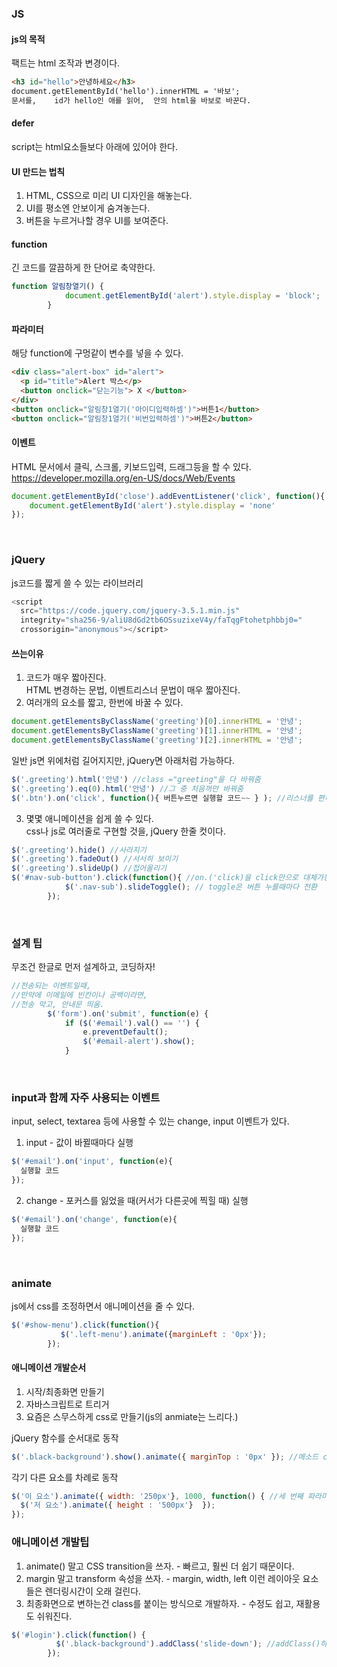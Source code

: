 ### JS  
#### js의 목적  
팩트는 html 조작과 변경이다.
```html
<h3 id="hello">안녕하세요</h3>  
document.getElementById('hello').innerHTML = '바보';  
문서를,    id가 hello인 애를 읽어,  안의 html을 바보로 바꾼다.
```
#### defer
script는 html요소들보다 아래에 있어야 한다.

#### UI 만드는 법칙
1. HTML, CSS으로 미리 UI 디자인을 해놓는다.
2. UI를 평소엔 안보이게 숨겨놓는다.
3. 버튼을 누르거나할 경우 UI를 보여준다.

#### function
긴 코드를 깔끔하게 한 단어로 축약한다.
```js
function 알림창열기() {
            document.getElementById('alert').style.display = 'block';
        }
```

#### 파라미터
해당 function에 구멍같이 변수를 넣을 수 있다.
```html
<div class="alert-box" id="alert">
  <p id="title">Alert 박스</p>
  <button onclick="닫는기능"> X </button>
</div>
<button onclick="알림창1열기('아이디입력하셈')">버튼1</button>
<button onclick="알림창1열기('비번입력하셈')">버튼2</button>
```

#### 이벤트
HTML 문서에서 클릭, 스크롤, 키보드입력, 드래그등을 할 수 있다.  
https://developer.mozilla.org/en-US/docs/Web/Events
```js
document.getElementById('close').addEventListener('click', function(){
    document.getElementById('alert').style.display = 'none'
});
```

<br>

### jQuery
js코드를 짧게 쓸 수 있는 라이브러리
```js
<script
  src="https://code.jquery.com/jquery-3.5.1.min.js"
  integrity="sha256-9/aliU8dGd2tb6OSsuzixeV4y/faTqgFtohetphbbj0="
  crossorigin="anonymous"></script>
```

#### 쓰는이유
1. 코드가 매우 짧아진다.  
HTML 변경하는 문법, 이벤트리스너 문법이 매우 짧아진다.
2. 여러개의 요소를 짧고, 한번에 바꿀 수 있다.
```js
document.getElementsByClassName('greeting')[0].innerHTML = '안녕';
document.getElementsByClassName('greeting')[1].innerHTML = '안녕';
document.getElementsByClassName('greeting')[2].innerHTML = '안녕';
```
일반 js면 위에처럼 길어지지만, jQuery면 아래처럼 가능하다.
```js
$('.greeting').html('안녕') //class ="greeting"을 다 바꿔줌
$('.greeting').eq(0).html('안녕') //그 중 처음꺼만 바꿔줌
$('.btn').on('click', function(){ 버튼누르면 실행할 코드~~ } ); //리스너를 편하게 단다.
```

3. 몇몇 애니메이션을 쉽게 쓸 수 있다.  
css나 js로 여러줄로 구현할 것을, jQuery 한줄 컷이다.
```js
$('.greeting').hide() //사라지기
$('.greeting').fadeOut() //서서히 보이기
$('.greeting').slideUp() //접어올리기
$('#nav-sub-button').click(function(){ //on.('click)을 click만으로 대체가능
            $('.nav-sub').slideToggle(); // toggle은 버튼 누를때마다 전환
        });
```

<br>

### 설계 팁
무조건 한글로 먼저 설계하고, 코딩하자!
```js
//전송되는 이벤트일때,
//만약에 이메일에 빈칸이나 공백이라면,
//전송 막고, 안내문 띄움.
        $('form').on('submit', function(e) {
            if ($('#email').val() == '') {
                e.preventDefault();
                $('#email-alert').show();
            }
```

<br>

### input과 함께 자주 사용되는 이벤트
input, select, textarea 등에 사용할 수 있는 change, input 이벤트가 있다.
1. input - 값이 바뀔때마다 실행
```js
$('#email').on('input', function(e){ 
  실행할 코드
});
```

2. change - 포커스를 잃었을 때(커서가 다른곳에 찍힐 때) 실행
```js
$('#email').on('change', function(e){ 
  실행할 코드
});
```

<br>

### animate
js에서 css를 조정하면서 애니메이션을 줄 수 있다.
```js
$('#show-menu').click(function(){
           $('.left-menu').animate({marginLeft : '0px'});
        });
```

#### 애니메이션 개발순서
1. 시작/최종화면 만들기
2. 자바스크립트로 트리거
3. 요즘은 스무스하게 css로 만들기(js의 anmiate는 느리다.)

jQuery 함수를 순서대로 동작
```js
$('.black-background').show().animate({ marginTop : '0px' }); //메소드 chaining시킨다.
```

각기 다른 요소를 차례로 동작
```js
$('이 요소').animate({ width: '250px'}, 1000, function() { //세 번째 파라미터로 function(){}을 써준다.
  $('저 요소').animate({ height : '500px'}  });
});
```

### 애니메이션 개발팁
1. animate() 말고 CSS transition을 쓰자. - 빠르고, 훨씬 더 쉽기 때문이다.
2. margin 말고 transform 속성을 쓰자. - margin, width, left 이런 레이아웃 요소들은 렌더링시간이 오래 걸린다.
3. 최종화면으로 변하는건 class를 붙이는 방식으로 개발하자. - 수정도 쉽고, 재활용도 쉬워진다.
```js
$('#login').click(function() {
          $('.black-background').addClass('slide-down'); //addClass()하면, 따로 만들어놓은 slide-down 클래스가 추가된다.
        });
```